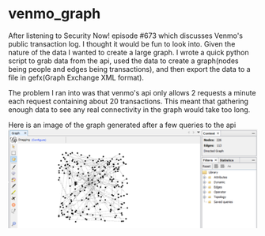 # venmo_graph
After listening to Security Now! episode #673 which discusses Venmo's public transaction log. I thought it would be fun to look into. Given the nature of the data I wanted to create a large graph.
I wrote a quick python script to grab data from the api, used the data to create a graph(nodes being people and edges being transactions), and then export the data to a file in gefx(Graph Exchange XML format).

The problem I ran into was that venmo's api only allows 2 requests a minute each request containing about 20 transactions. This meant that gathering enough data to see any real connectivity in the graph would take too long.

Here is an image of the graph generated after a few queries to the api
![screenshot](img/Capture.png "an image of the graph")
